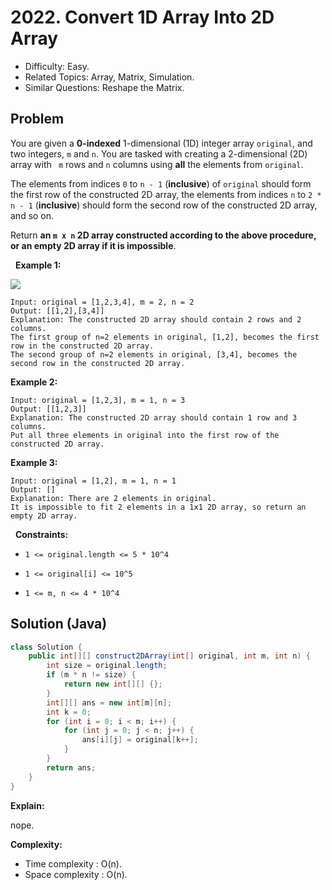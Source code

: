 # 2022. Convert 1D Array Into 2D Array

- Difficulty: Easy.
- Related Topics: Array, Matrix, Simulation.
- Similar Questions: Reshape the Matrix.

## Problem

You are given a **0-indexed** 1-dimensional (1D) integer array ```original```, and two integers, ```m``` and ```n```. You are tasked with creating a 2-dimensional (2D) array with ``` m``` rows and ```n``` columns using **all** the elements from ```original```.

The elements from indices ```0``` to ```n - 1``` (**inclusive**) of ```original``` should form the first row of the constructed 2D array, the elements from indices ```n``` to ```2 * n - 1``` (**inclusive**) should form the second row of the constructed 2D array, and so on.

Return **an **```m x n```** 2D array constructed according to the above procedure, or an empty 2D array if it is impossible**.

 
**Example 1:**

![](https://assets.leetcode.com/uploads/2021/08/26/image-20210826114243-1.png)

```
Input: original = [1,2,3,4], m = 2, n = 2
Output: [[1,2],[3,4]]
Explanation: The constructed 2D array should contain 2 rows and 2 columns.
The first group of n=2 elements in original, [1,2], becomes the first row in the constructed 2D array.
The second group of n=2 elements in original, [3,4], becomes the second row in the constructed 2D array.
```

**Example 2:**

```
Input: original = [1,2,3], m = 1, n = 3
Output: [[1,2,3]]
Explanation: The constructed 2D array should contain 1 row and 3 columns.
Put all three elements in original into the first row of the constructed 2D array.
```

**Example 3:**

```
Input: original = [1,2], m = 1, n = 1
Output: []
Explanation: There are 2 elements in original.
It is impossible to fit 2 elements in a 1x1 2D array, so return an empty 2D array.
```

 
**Constraints:**


	
- ```1 <= original.length <= 5 * 10^4```
	
- ```1 <= original[i] <= 10^5```
	
- ```1 <= m, n <= 4 * 10^4```



## Solution (Java)

```java
class Solution {
    public int[][] construct2DArray(int[] original, int m, int n) {
        int size = original.length;
        if (m * n != size) {
            return new int[][] {};
        }
        int[][] ans = new int[m][n];
        int k = 0;
        for (int i = 0; i < m; i++) {
            for (int j = 0; j < n; j++) {
                ans[i][j] = original[k++];
            }
        }
        return ans;
    }
}
```

**Explain:**

nope.

**Complexity:**

* Time complexity : O(n).
* Space complexity : O(n).

